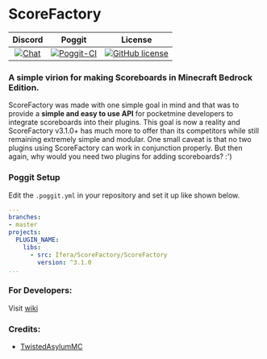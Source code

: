 # ScoreFactory

| Discord | Poggit | License |
|:--:|:--:|:--:|
|[![Chat](https://img.shields.io/badge/chat-on%20discord-7289da.svg)](https://discord.gg/urQt6ETgYu)|[![Poggit-CI](https://poggit.pmmp.io/ci.shield/Ifera/ScoreFactory/ScoreFactory)](https://poggit.pmmp.io/ci/Ifera/ScoreFactory/ScoreFactory)|[![GitHub license](https://img.shields.io/github/license/Ifera/ScoreFactory.svg)](https://github.com/Ifera/ScoreFactory/blob/master/LICENSE)|

### A simple virion for making Scoreboards in Minecraft Bedrock Edition.

ScoreFactory was made with one simple goal in mind and that was to provide a **simple and easy to use API** for pocketmine developers to integrate scoreboards into their plugins. 
This goal is now a reality and ScoreFactory v3.1.0+ has much more to offer than its competitors while still remaining extremely simple and modular.
One small caveat is that no two plugins using ScoreFactory can work in conjunction properly. But then again, why would you need two plugins for adding scoreboards? :')

### Poggit Setup

Edit the `.poggit.yml` in your repository and set it up like shown below.

```yml
--- 
branches:
- master
projects:
  PLUGIN_NAME:
    libs:
      - src: Ifera/ScoreFactory/ScoreFactory
        version: ^3.1.0
...
```

### For Developers:

Visit [wiki](https://github.com/Ifera/ScoreFactory/wiki)

### Credits:

- [TwistedAsylumMC](https://github.com/TwistedAsylumMC) 
